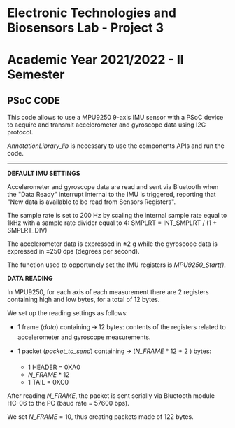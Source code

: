 # Electronic Technologies and Biosensors Lab - Project 3
# Academic Year 2021/2022 - II Semester


## PSoC CODE

This code allows to use a MPU9250 9-axis IMU sensor with a PSoC device to acquire and transmit accelerometer and gyroscope data using I2C protocol. 	

*AnnotationLibrary_lib* is necessary to use the components APIs and run the code.


--------------------------------------------

**DEFAULT IMU SETTINGS**

Accelerometer and gyroscope data are read and sent via Bluetooth when the "Data Ready" interrupt internal to the IMU is triggered, reporting that "New data is available to be read from Sensors Registers".

The sample rate is set to 200 Hz by scaling the internal sample rate equal to 1kHz with a sample rate divider equal to 4: SMPLRT = INT_SMPLRT / (1 + SMPLRT_DIV)

The accelerometer data is expressed in &#177;2 g while the gyroscope data is expressed in &#177;250 dps (degrees per second).

The function used to opportunely set the IMU registers is *MPU9250_Start()*.


**DATA READING**

In MPU9250, for each axis of each measurement there are 2 registers containing high and low bytes, for a total of 12 bytes.

We set up the reading settings as follows:

* 1 frame (*data*) containing 🡪 12 bytes: contents of the registers related to accelerometer and gyroscope measurements.

* 1 packet (*packet_to_send*) containing 🡪 (*N_FRAME* * 12 + 2 ) bytes: 
    -	1 HEADER = 0XA0
    -	*N_FRAME* * 12 
    -	1 TAIL = 0XC0

After reading *N_FRAME*, the packet is sent serially via Bluetooth module HC-06 to the PC (baud rate = 57600 bps).

We set *N_FRAME* = 10, thus creating packets made of 122 bytes.


